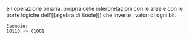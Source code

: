 è l'operazione binaria, propria delle interpretazioni con le aree e con le porte logiche dell'[[algebra di Boole]]) che inverte i valori di ogni bit.
```
Esempio:
10110 -> 01001
```